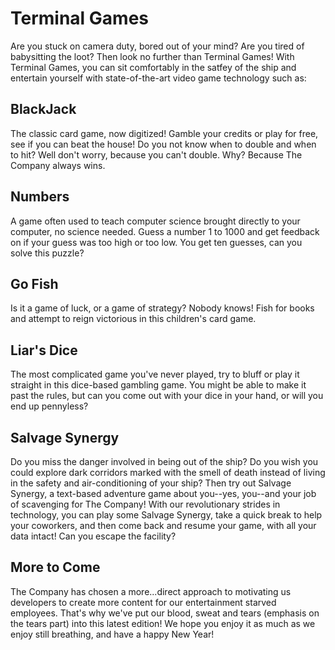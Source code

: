 # Terminal Games

Are you stuck on camera duty, bored out of your mind? Are you tired of babysitting the loot? Then look no further than Terminal Games!
With Terminal Games, you can sit comfortably in the satfey of the ship and entertain yourself with state-of-the-art video game technology such as:

## BlackJack

The classic card game, now digitized! Gamble your credits or play for free, see if you can beat the house! Do you not know when to double and when to hit? Well don't worry, because you can't double. Why? Because The Company always wins. 

## Numbers

A game often used to teach computer science brought directly to your computer, no science needed. Guess a number 1 to 1000 and get feedback on if your guess was too high or too low. You get ten guesses, can you solve this puzzle?

## Go Fish

Is it a game of luck, or a game of strategy? Nobody knows! Fish for books and attempt to reign victorious in this children's card game.

## Liar's Dice

The most complicated game you've never played, try to bluff or play it straight in this dice-based gambling game. You might be able to make it past the rules, but can you come out with your dice in your hand, or will you end up pennyless? 

## Salvage Synergy

Do you miss the danger involved in being out of the ship? Do you wish you could explore dark corridors marked with the smell of death instead of living in the safety and air-conditioning of your ship? Then try out Salvage Synergy, a text-based adventure game about you--yes, you--and your job of scavenging for The Company! With our revolutionary strides in technology, you can play some Salvage Synergy, take a quick break to help your coworkers, and then come back and resume your game, with all your data intact! Can you escape the facility? 

## More to Come

The Company has chosen a more...direct approach to motivating us developers to create more content for our entertainment starved employees. That's why we've put our blood, sweat and tears (emphasis on the tears part) into this latest edition! We hope you enjoy it as much as we enjoy still breathing, and have a happy New Year!
